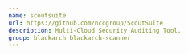 ```yaml
---
name: scoutsuite
url: https://github.com/nccgroup/ScoutSuite
description: Multi-Cloud Security Auditing Tool.
group: blackarch blackarch-scanner
---
```


